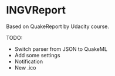# INGVReport

Based on QuakeReport by Udacity course.

TODO:
- Switch parser from JSON to QuakeML
- Add some settings
- Notification
- New .ico
